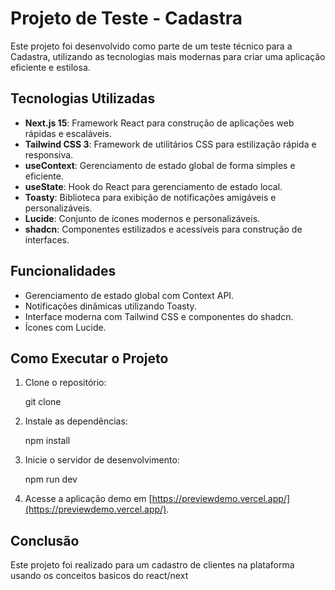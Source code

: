 # Projeto de Teste - Cadastra

Este projeto foi desenvolvido como parte de um teste técnico para a Cadastra, utilizando as tecnologias mais modernas para criar uma aplicação eficiente e estilosa.

## Tecnologias Utilizadas

- **Next.js 15**: Framework React para construção de aplicações web rápidas e escaláveis.
- **Tailwind CSS 3**: Framework de utilitários CSS para estilização rápida e responsiva.
- **useContext**: Gerenciamento de estado global de forma simples e eficiente.
- **useState**: Hook do React para gerenciamento de estado local.
- **Toasty**: Biblioteca para exibição de notificações amigáveis e personalizáveis.
- **Lucide**: Conjunto de ícones modernos e personalizáveis.
- **shadcn**: Componentes estilizados e acessíveis para construção de interfaces.

## Funcionalidades

- Gerenciamento de estado global com Context API.
- Notificações dinâmicas utilizando Toasty.
- Interface moderna com Tailwind CSS e componentes do shadcn.
- Ícones com Lucide.

## Como Executar o Projeto

1. Clone o repositório:

   git clone

2. Instale as dependências:

   npm install

3. Inicie o servidor de desenvolvimento:

   npm run dev

4. Acesse a aplicação demo em [https://previewdemo.vercel.app/](https://previewdemo.vercel.app/).

## Conclusão

Este projeto foi realizado para um cadastro de clientes na plataforma usando os conceitos basicos do react/next
